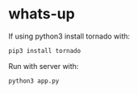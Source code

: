 whats-up
========

If using python3 install tornado with:

```bash
pip3 install tornado
```

Run with server with:

```bash
python3 app.py
```
